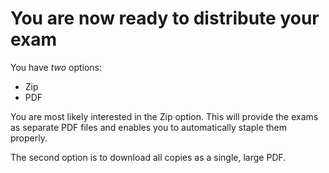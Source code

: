 
# You are now ready to distribute your exam

You have *two* options:

+ Zip
+ PDF

You are most likely interested in the Zip option. This will provide the exams
as separate PDF files and enables you to automatically staple them properly.

The second option is to download all copies as a single, large PDF.
